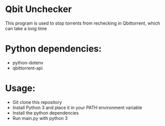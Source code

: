 # Qbit Unchecker
This program is used to stop torrents from rechecking in Qbittorrent, which can take a long time

# Python dependencies:
- python-dotenv
- qbittorrent-api

# Usage:
- Git clone this repository
- Install Python 3 and place it in your PATH environment variable
- Install the python dependencies
- Run main.py with python 3